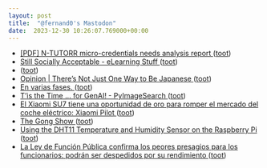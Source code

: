 ```yaml
---
layout: post
title:  "@fernand0's Mastodon"
date:  2023-12-30 10:26:07.769000+00:00
---
```

*  [[PDF]  N-TUTORR micro-credentials needs analysis report   ](https://assets-global.website-files.com/64ad2ad4e38ed7d405dd8aa0/65831b655e1d9ae5ed8ba758_Unlocking%20Pathways_N-TUTORR%20micro-credentials%20needs%20analysis%20report_Dec%202023.pdf) ([toot](https://mastodon.social/@fernand0/111668885439665075))
*  [Still Socially Acceptable - eLearning Stuff  ](https://elearningstuff.net/2023/11/28/still-socially-acceptable/) ([toot](https://mastodon.social/@fernand0/111668694509271926))
*  [ ](https://mastodon.social/@JulesB) ([toot](https://mastodon.social/@fernand0/111667956952615537))
*  [Opinion \| There’s Not Just One Way to Be Japanese ](https://www.nytimes.com/2023/12/24/opinion/theres-not-just-one-way-to-be-japanese.htm) ([toot](https://mastodon.social/@fernand0/111667091461674717))
*  [En varias fases. ](https://avecesunafoto.wordpress.com/2023/12/29/en-varias-fases) ([toot](https://mastodon.social/@fernand0/111665052439070634))
*  [T’is the Time ... for GenAI! - PyImageSearch ](https://pyimagesearch.com/2023/12/25/tis-the-time-for-genai) ([toot](https://mastodon.social/@fernand0/111665033160022018))
*  [El Xiaomi SU7 tiene una oportunidad de oro para romper el mercado del coche eléctrico: Xiaomi Pilot ](https://www.xataka.com/movilidad/xiaomi-su7-tiene-oportunidad-oro-para-destacar-encima-todos-esto-que-promete-xiaomi-pilo) ([toot](https://mastodon.social/@fernand0/111664924341526383))
*  [The Gong Show ](https://www.tumblr.com/thegongshow/345941486/the-spawn-of-craigslist-like-most-vcs-that-focu) ([toot](https://mastodon.social/@fernand0/111664573992228461))
*  [Using the DHT11 Temperature and Humidity Sensor on the Raspberry Pi  ](https://pimylifeup.com/raspberry-pi-dht11-sensor/) ([toot](https://mastodon.social/@fernand0/111664481569339520))
*  [La Ley de Función Pública confirma los peores presagios para los funcionarios: podrán ser despedidos por su rendimiento ](https://www.xataka.com/magnet/ley-funcion-publica-confirma-peores-presagios-para-funcionarios-podran-ser-despedidos-su-rendimient) ([toot](https://mastodon.social/@fernand0/111663671938671646))
